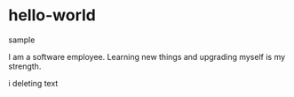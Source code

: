 # hello-world
sample

I am a software employee. Learning new things and upgrading myself is my strength.

i deleting text
